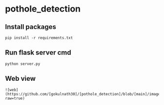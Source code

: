 # pothole_detection

## Install packages

    pip install -r requirements.txt
    
## Run flask server cmd
    python server.py

## Web view 
    ![web](https://github.com/[gokulnath30]/[pothole_detection]/blob/[main]/image.jpg?raw=true)
